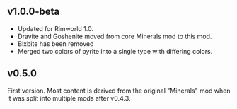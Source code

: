 ## v1.0.0-beta

* Updated for Rimworld 1.0.
* Dravite and Goshenite moved from core Minerals mod to this mod.
* Bixbite has been removed
* Merged two colors of pyrite into a single type with differing colors.

## v0.5.0

First version. Most content is derived from the original "Minerals" mod when it was split into multiple mods after v0.4.3.
